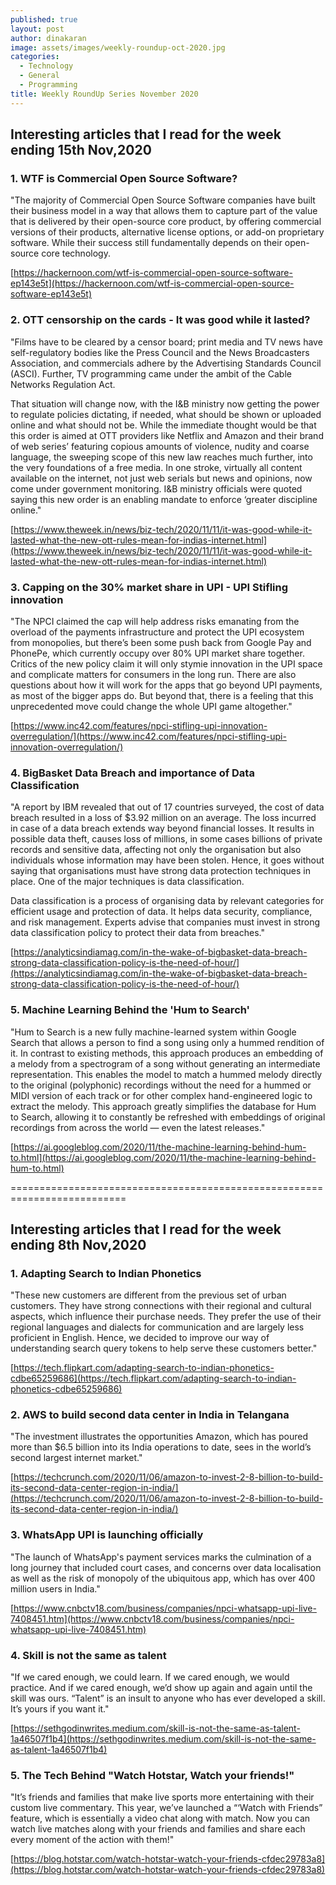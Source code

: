 ```yaml
---
published: true
layout: post
author: dinakaran
image: assets/images/weekly-roundup-oct-2020.jpg
categories:
  - Technology
  - General
  - Programming
title: Weekly RoundUp Series November 2020
---
```


## Interesting articles that I read for the week ending 15th Nov,2020


### 1. WTF is Commercial Open Source Software?

"The majority of Commercial Open Source Software companies have built their business model in a way that allows them to capture part of the value that is delivered by their open-source core product, by offering commercial versions of their products, alternative license options, or add-on proprietary software. While their success still fundamentally depends on their open-source core technology.

[https://hackernoon.com/wtf-is-commercial-open-source-software-ep143e5t](https://hackernoon.com/wtf-is-commercial-open-source-software-ep143e5t) 

### 2. OTT censorship on the cards - It was good while it lasted? 

"Films have to be cleared by a censor board; print media and TV news have self-regulatory bodies like the Press Council and the News Broadcasters Association, and commercials adhere by the Advertising Standards Council (ASCI). Further, TV programming came under the ambit of the Cable Networks Regulation Act.

That situation will change now, with the I&B ministry now getting the power to regulate policies dictating, if needed, what should be shown or uploaded online and what should not be. While the immediate thought would be that this order is aimed at OTT providers like Netflix and Amazon and their brand of web series’ featuring copious amounts of violence, nudity and coarse language, the sweeping scope of this new law reaches much further, into the very foundations of a free media. 
In one stroke, virtually all content available on the internet, not just web serials but news and opinions, now come under government monitoring. I&B ministry officials were quoted saying this new order is an enabling mandate to enforce ‘greater discipline online."

[https://www.theweek.in/news/biz-tech/2020/11/11/it-was-good-while-it-lasted-what-the-new-ott-rules-mean-for-indias-internet.html](https://www.theweek.in/news/biz-tech/2020/11/11/it-was-good-while-it-lasted-what-the-new-ott-rules-mean-for-indias-internet.html)

### 3. Capping on the 30% market share in UPI - UPI Stifling innovation

"The NPCI claimed the cap will help address risks emanating from the overload of the payments infrastructure and protect the UPI ecosystem from monopolies, but there’s been some push back from Google Pay and PhonePe, which currently occupy over 80% UPI market share together.
Critics of the new policy claim it will only stymie innovation in the UPI space and complicate matters for consumers in the long run. There are also questions about how it will work for the apps that go beyond UPI payments, as most of the bigger apps do. But beyond that, there is a feeling that this unprecedented move could change the whole UPI game altogether."


[https://www.inc42.com/features/npci-stifling-upi-innovation-overregulation/](https://www.inc42.com/features/npci-stifling-upi-innovation-overregulation/)

### 4.  BigBasket Data Breach and importance of Data Classification 

"A report by IBM revealed that out of 17 countries surveyed, the cost of data breach resulted in a loss of $3.92 million on an average. The loss incurred in case of a data breach extends way beyond financial losses. It results in possible data theft, causes loss of millions, in some cases billions of private records and sensitive data, affecting not only the organisation but also individuals whose information may have been stolen. Hence, it goes without saying that organisations must have strong data protection techniques in place. One of the major techniques is data classification.

Data classification is a process of organising data by relevant categories for efficient usage and protection of data. It helps data security, compliance, and risk management. Experts advise that companies must invest in strong data classification policy to protect their data from breaches."

[https://analyticsindiamag.com/in-the-wake-of-bigbasket-data-breach-strong-data-classification-policy-is-the-need-of-hour/](https://analyticsindiamag.com/in-the-wake-of-bigbasket-data-breach-strong-data-classification-policy-is-the-need-of-hour/)

### 5. Machine Learning Behind the 'Hum to Search' 

"Hum to Search is a new fully machine-learned system within Google Search that allows a person to find a song using only a hummed rendition of it. In contrast to existing methods, this approach produces an embedding of a melody from a spectrogram of a song without generating an intermediate representation. This enables the model to match a hummed melody directly to the original (polyphonic) recordings without the need for a hummed or MIDI version of each track or for other complex hand-engineered logic to extract the melody. This approach greatly simplifies the database for Hum to Search, allowing it to constantly be refreshed with embeddings of original recordings from across the world — even the latest releases."

[https://ai.googleblog.com/2020/11/the-machine-learning-behind-hum-to.html](https://ai.googleblog.com/2020/11/the-machine-learning-behind-hum-to.html)


==========================================================================


## Interesting articles that I read for the week ending 8th Nov,2020


### 1. Adapting Search to Indian Phonetics

"These new customers are different from the previous set of urban customers. They have strong connections with their regional and cultural aspects, which influence their purchase needs. They prefer the use of their regional languages and dialects for communication and are largely less proficient in English. Hence, we decided to improve our way of understanding search query tokens to help serve these customers better."

[https://tech.flipkart.com/adapting-search-to-indian-phonetics-cdbe65259686](https://tech.flipkart.com/adapting-search-to-indian-phonetics-cdbe65259686)

### 2. AWS to build second data center in India in Telangana 

"The investment illustrates the opportunities Amazon, which has poured more than $6.5 billion into its India operations to date, sees in the world’s second largest internet market."

[https://techcrunch.com/2020/11/06/amazon-to-invest-2-8-billion-to-build-its-second-data-center-region-in-india/](https://techcrunch.com/2020/11/06/amazon-to-invest-2-8-billion-to-build-its-second-data-center-region-in-india/)

### 3. WhatsApp UPI is  launching officially

"The launch of WhatsApp's payment services marks the culmination of a long journey that included court cases, and concerns over data localisation as well as the risk of monopoly of the ubiquitous app, which has over 400 million users in India."

[https://www.cnbctv18.com/business/companies/npci-whatsapp-upi-live-7408451.htm](https://www.cnbctv18.com/business/companies/npci-whatsapp-upi-live-7408451.htm)

### 4. Skill is not the same as talent

"If we cared enough, we could learn. If we cared enough, we would practice. And if we cared enough, we’d show up again and again until the skill was ours. “Talent” is an insult to anyone who has ever developed a skill. It’s yours if you want it."

[https://sethgodinwrites.medium.com/skill-is-not-the-same-as-talent-1a46507f1b4](https://sethgodinwrites.medium.com/skill-is-not-the-same-as-talent-1a46507f1b4)

### 5. The Tech Behind "Watch Hotstar, Watch your friends!"

"It’s friends and families that make live sports more entertaining with their custom live commentary. This year, we’ve launched a “‘Watch with Friends” feature, which is essentially a video chat along with match. Now you can watch live matches along with your friends and families and share each every moment of the action with them!"

[https://blog.hotstar.com/watch-hotstar-watch-your-friends-cfdec29783a8](https://blog.hotstar.com/watch-hotstar-watch-your-friends-cfdec29783a8)
